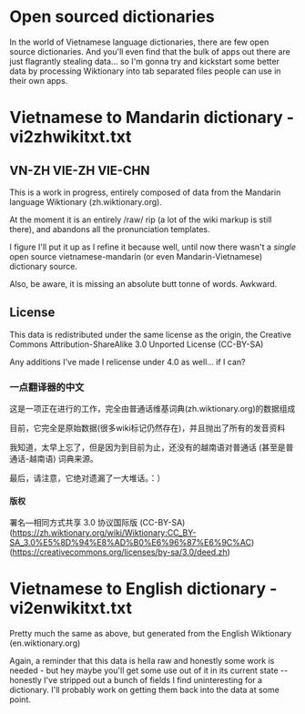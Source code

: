 # Open sourced dictionaries

In the world of Vietnamese language dictionaries, there are few open source dictionaries. And you'll even find that the bulk of apps out there are just flagrantly stealing data... so I'm gonna try and kickstart some better data by processing Wiktionary into tab separated files people can use in their own apps.

# Vietnamese to Mandarin dictionary - vi2zhwikitxt.txt

## VN-ZH VIE-ZH VIE-CHN

This is a work in progress, entirely composed of data from the Mandarin language Wiktionary (zh.wiktionary.org).

At the moment it is an entirely /raw/ rip (a lot of the wiki markup is still there), and abandons all the pronunciation templates.

I figure I'll put it up as I refine it because well, until now there wasn't a *single* open source vietnamese-mandarin (or even Mandarin-Vietnamese) dictionary source.

Also, be aware, it is missing an absolute butt tonne of words. Awkward.

## License
This data is redistributed under the same license as the origin, the Creative Commons Attribution-ShareAlike 3.0 Unported License (CC-BY-SA)

Any additions I've made I relicense under 4.0 as well... if I can?

### 一点翻译器的中文

这是一项正在进行的工作，完全由普通话维基词典(zh.wiktionary.org)的数据组成

目前，它完全是原始数据(很多wiki标记仍然存在)，并且抛出了所有的发音资料

我知道，太早上忘了，但是因为到目前为止，还没有的越南语对普通话 (甚至是普通话-越南语) 词典来源。

最后，请注意，它绝对遗漏了一大堆话。：）

#### 版权
署名—相同方式共享 3.0 协议国际版 (CC-BY-SA) (https://zh.wiktionary.org/wiki/Wiktionary:CC_BY-SA_3.0%E5%8D%94%E8%AD%B0%E6%96%87%E6%9C%AC) (https://creativecommons.org/licenses/by-sa/3.0/deed.zh)

# Vietnamese to English dictionary - vi2enwikitxt.txt
Pretty much the same as above, but generated from the English Wiktionary (en.wiktionary.org)

Again, a reminder that this data is hella raw and honestly some work is needed - but hey maybe you'll get some use out of it in its current state -- honestly I've stripped out a bunch of fields I find uninteresting for a dictionary. I'll probably work on getting them back into the data at some point.